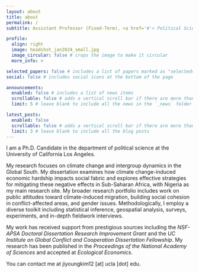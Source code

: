 ```yaml
---
layout: about
title: about
permalink: /
subtitle: Assistant Professor (Fixed-Term), <a href='#'> Political Science, Michigan State University </a> 		# You can put a link to the department website <a href='#'> Affiliation </a>

profile:
  align: right
  image: headshot_jan2024_small.jpg
  image_circular: false # crops the image to make it circular
  more_info: >

selected_papers: false # includes a list of papers marked as "selected={true}"
social: false # includes social icons at the bottom of the page

announcements:
  enabled: false # includes a list of news items
  scrollable: false # adds a vertical scroll bar if there are more than 3 news items
  limit: 5 # leave blank to include all the news in the `_news` folder

latest_posts:
  enabled: false
  scrollable: false # adds a vertical scroll bar if there are more than 3 new posts items
  limit: 3 # leave blank to include all the blog posts
---
```


I am a Ph.D. Candidate in the department of political science at the University of California Los Angeles.

My research focuses on climate change and intergroup dynamics in the Global South. My dissertation examines how climate change-induced economic hardship impacts social fabric and explores effective strategies for mitigating these negative effects in Sub-Saharan Africa, with Nigeria as my main research site. My broader research portfolio includes work on public attitudes toward climate-induced migration, building social cohesion in conflict-affected areas, and gender issues. Methodologically, I employ a diverse toolkit including statistical inference, geospatial analysis, surveys, experiments, and in-depth fieldwork interviews.

My work has received support from prestigious sources including the *NSF-APSA Doctoral Dissertation Research Improvement Grant* and the *UC Institute on Global Conflict and Cooperation Dissertation Fellowship*. My research has been published in the *Proceedings of the National Academy of Sciences* and accepted at *Ecological Economics*.

You can contact me at jiyoungkim12 [at] ucla [dot] edu.
